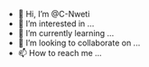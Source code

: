 - 👋 Hi, I’m @C-Nweti
- 👀 I’m interested in ...
- 🌱 I’m currently learning ...
- 💞️ I’m looking to collaborate on ...
- 📫 How to reach me ...

<!---
C-Nweti/C-Nweti is a ✨ special ✨ repository because its `README.md` (this file) appears on your GitHub profile.
You can click the Preview link to take a look at your changes.
--->
